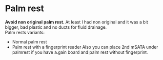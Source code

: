 # Palm rest
**Avoid non original palm rest**. At least I had non original and it was a bit bigger, bad plastic and no ducts for fluid drainage.<br/>
Palm rests variants:
- Normal palm rest
- Palm rest with a fingerprint reader
Also you can place 2nd mSATA under palmrest if you have a.gain board and palm rest without fingerprint.
